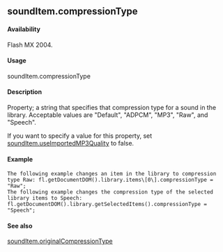 ## soundItem.compressionType

#### Availability

Flash MX 2004.

#### Usage

soundItem.compressionType

#### Description

Property; a string that specifies that compression type for a sound in the library. Acceptable values are "Default", "ADPCM", "MP3", "Raw", and "Speech".
>
If you want to specify a value for this property, set [soundItem.useImportedMP3Quality](#_bookmark842) to false.

#### Example

```
The following example changes an item in the library to compression type Raw: fl.getDocumentDOM().library.items\[0\].compressionType = "Raw";
The following example changes the compression type of the selected library items to Speech: fl.getDocumentDOM().library.getSelectedItems().compressionType = "Speech";

```
#### See also

[soundItem.originalCompressionType](#_bookmark836)
